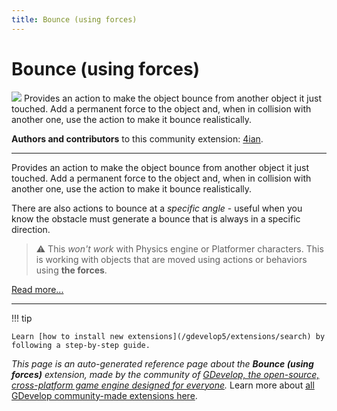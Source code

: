 ```yaml
---
title: Bounce (using forces)
---
```

# Bounce (using forces)

![](https://resources.gdevelop-app.com/assets/Icons/volleyball.svg)
Provides an action to make the object bounce from another object it just touched. Add a permanent force to the object and, when in collision with another one, use the action to make it bounce realistically.

**Authors and contributors** to this community extension: [4ian](https://gd.games/4ian).

---

Provides an action to make the object bounce from another object it just touched. Add a permanent force to the object and, when in collision with another one, use the action to make it bounce realistically.

There are also actions to bounce at a *specific angle* - useful when you know the obstacle must generate a bounce that is always in a specific direction.

> ⚠️ This *won't work* with Physics engine or Platformer characters. This is working with objects that are moved using actions or behaviors using **the forces**.

[Read more...](https://wiki.gdevelop.io/gdevelop5/extensions/bounce)

---

!!! tip

    Learn [how to install new extensions](/gdevelop5/extensions/search) by following a step-by-step guide.

*This page is an auto-generated reference page about the **Bounce (using forces)** extension, made by the community of [GDevelop, the open-source, cross-platform game engine designed for everyone](https://gdevelop.io/).* Learn more about [all GDevelop community-made extensions here](/gdevelop5/extensions).